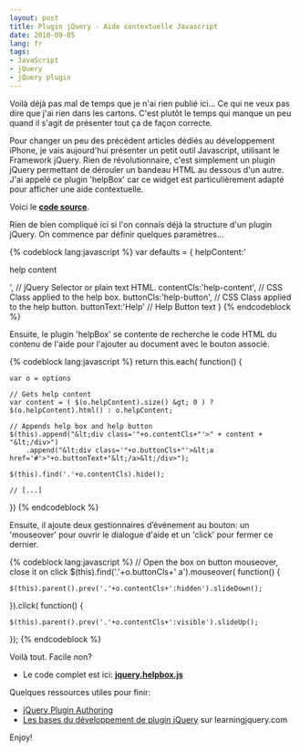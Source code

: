 ```yaml
---
layout: post
title: Plugin jQuery - Aide contextuelle Javascript
date: 2010-09-05
lang: fr
tags:
- JavaScript
- jQuery
- jQuery plugin
---
```

Voilà déjà pas mal de temps que je n'ai rien publié ici... Ce qui ne veux pas dire que j'ai rien dans les cartons. C'est plutôt le temps qui manque un peu quand il s'agit de présenter tout ça de façon correcte.

Pour changer un peu des précédent articles dédiés au développement iPhone, je vais aujourd'hui présenter un petit outil Javascript, utilisant le Framework jQuery. Rien de révolutionnaire, c'est simplement un plugin jQuery permettant de dérouler un bandeau HTML au dessous d'un autre. J'ai appelé ce plugin 'helpBox' car ce widget est particulièrement adapté pour afficher une aide contextuelle.
<!--more-->
Voici le <strong> [code source](https://gist.github.com/1101480)</strong>.

Rien de bien compliqué ici si l'on connais déjà la structure d'un plugin jQuery.
On commence par définir quelques paramètres...

{% codeblock lang:javascript %}
var defaults = {
    helpContent:'<p>help content</p>',  // jQuery Selector or plain text HTML.
    contentCls:'help-content',          // CSS Class applied to the help box.
    buttonCls:'help-button',            // CSS Class applied to the help button.
    buttonText:'Help'                   // Help Button text
}
{% endcodeblock %}

Ensuite, le plugin 'helpBox' se contente de recherche le code HTML du contenu de l'aide pour l'ajouter au document avec le bouton associé.

{% codeblock lang:javascript %}
return this.each( function() {

    var o = options

    // Gets help content
    var content = ( $(o.helpContent).size() &gt; 0 ) ? $(o.helpContent).html() : o.helpContent;

    // Appends help box and help button
    $(this).append("&lt;div class='"+o.contentCls+"'>" + content + "&lt;/div>")
        .append("&lt;div class='"+o.buttonCls+"'>&lt;a href='#'>"+o.buttonText+"&lt;/a>&lt;/div>");

    $(this).find('.'+o.contentCls).hide();

    // [...]
})
{% endcodeblock %}

Ensuite, il ajoute deux gestionnaires d’événement au bouton: un 'mouseover' pour ouvrir le dialogue d'aide et un 'click' pour fermer ce dernier.

{% codeblock lang:javascript %}
// Open the box on button mouseover, close it on click
$(this).find('.'+o.buttonCls+' a').mouseover( function() {

    $(this).parent().prev('.'+o.contentCls+':hidden').slideDown();
}).click( function() {

    $(this).parent().prev('.'+o.contentCls+':visible').slideUp();
});
{% endcodeblock %}

Voilà tout. Facile non?

- Le code complet est ici: <strong> [jquery.helpbox.js](https://gist.github.com/1101480) </strong></li>


Quelques ressources utiles pour finir:

- [jQuery Plugin Authoring](http://docs.jquery.com/Plugins/Authoring)
- [Les bases du développement de plugin jQuery](http://www.learningjquery.com/2007/10/a-plugin-development-pattern) sur learningjquery.com

Enjoy!
